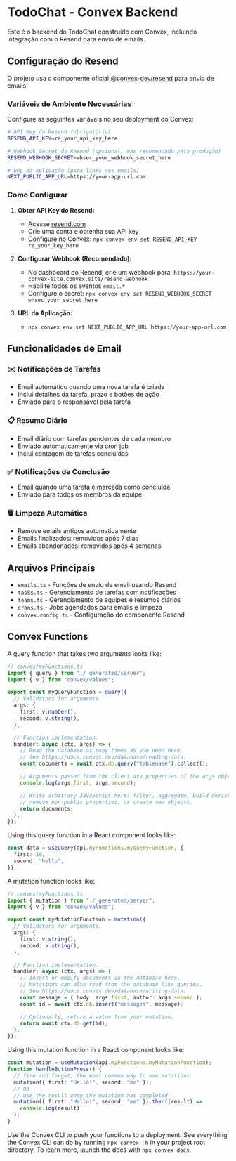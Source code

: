 # TodoChat - Convex Backend

Este é o backend do TodoChat construído com Convex, incluindo integração com o Resend para envio de emails.

## Configuração do Resend

O projeto usa o componente oficial [@convex-dev/resend](https://www.convex.dev/components/resend) para envio de emails.

### Variáveis de Ambiente Necessárias

Configure as seguintes variáveis no seu deployment do Convex:

```bash
# API Key do Resend (obrigatório)
RESEND_API_KEY=re_your_api_key_here

# Webhook Secret do Resend (opcional, mas recomendado para produção)
RESEND_WEBHOOK_SECRET=whsec_your_webhook_secret_here

# URL da aplicação (para links nos emails)
NEXT_PUBLIC_APP_URL=https://your-app-url.com
```

### Como Configurar

1. **Obter API Key do Resend:**

   - Acesse [resend.com](https://resend.com)
   - Crie uma conta e obtenha sua API key
   - Configure no Convex: `npx convex env set RESEND_API_KEY re_your_key_here`

2. **Configurar Webhook (Recomendado):**

   - No dashboard do Resend, crie um webhook para: `https://your-convex-site.convex.site/resend-webhook`
   - Habilite todos os eventos `email.*`
   - Configure o secret: `npx convex env set RESEND_WEBHOOK_SECRET whsec_your_secret_here`

3. **URL da Aplicação:**
   - `npx convex env set NEXT_PUBLIC_APP_URL https://your-app-url.com`

## Funcionalidades de Email

### ✉️ Notificações de Tarefas

- Email automático quando uma nova tarefa é criada
- Inclui detalhes da tarefa, prazo e botões de ação
- Enviado para o responsável pela tarefa

### 📋 Resumo Diário

- Email diário com tarefas pendentes de cada membro
- Enviado automaticamente via cron job
- Inclui contagem de tarefas concluídas

### ✅ Notificações de Conclusão

- Email quando uma tarefa é marcada como concluída
- Enviado para todos os membros da equipe

### 🗑️ Limpeza Automática

- Remove emails antigos automaticamente
- Emails finalizados: removidos após 7 dias
- Emails abandonados: removidos após 4 semanas

## Arquivos Principais

- `emails.ts` - Funções de envio de email usando Resend
- `tasks.ts` - Gerenciamento de tarefas com notificações
- `teams.ts` - Gerenciamento de equipes e resumos diários
- `crons.ts` - Jobs agendados para emails e limpeza
- `convex.config.ts` - Configuração do componente Resend

## Convex Functions

A query function that takes two arguments looks like:

```ts
// convex/myFunctions.ts
import { query } from "./_generated/server";
import { v } from "convex/values";

export const myQueryFunction = query({
  // Validators for arguments.
  args: {
    first: v.number(),
    second: v.string(),
  },

  // Function implementation.
  handler: async (ctx, args) => {
    // Read the database as many times as you need here.
    // See https://docs.convex.dev/database/reading-data.
    const documents = await ctx.db.query("tablename").collect();

    // Arguments passed from the client are properties of the args object.
    console.log(args.first, args.second);

    // Write arbitrary JavaScript here: filter, aggregate, build derived data,
    // remove non-public properties, or create new objects.
    return documents;
  },
});
```

Using this query function in a React component looks like:

```ts
const data = useQuery(api.myFunctions.myQueryFunction, {
  first: 10,
  second: "hello",
});
```

A mutation function looks like:

```ts
// convex/myFunctions.ts
import { mutation } from "./_generated/server";
import { v } from "convex/values";

export const myMutationFunction = mutation({
  // Validators for arguments.
  args: {
    first: v.string(),
    second: v.string(),
  },

  // Function implementation.
  handler: async (ctx, args) => {
    // Insert or modify documents in the database here.
    // Mutations can also read from the database like queries.
    // See https://docs.convex.dev/database/writing-data.
    const message = { body: args.first, author: args.second };
    const id = await ctx.db.insert("messages", message);

    // Optionally, return a value from your mutation.
    return await ctx.db.get(id);
  },
});
```

Using this mutation function in a React component looks like:

```ts
const mutation = useMutation(api.myFunctions.myMutationFunction);
function handleButtonPress() {
  // fire and forget, the most common way to use mutations
  mutation({ first: "Hello!", second: "me" });
  // OR
  // use the result once the mutation has completed
  mutation({ first: "Hello!", second: "me" }).then((result) =>
    console.log(result)
  );
}
```

Use the Convex CLI to push your functions to a deployment. See everything
the Convex CLI can do by running `npx convex -h` in your project root
directory. To learn more, launch the docs with `npx convex docs`.
